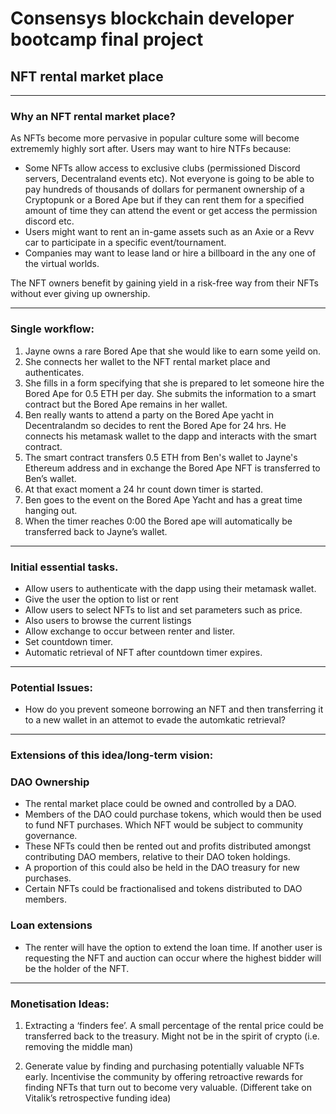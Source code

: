 # Consensys blockchain developer bootcamp final project

## NFT rental market place

---

### **Why an NFT rental market place?**

As NFTs become more pervasive in popular culture some will become extrememly highly sort after. Users may want to hire NTFs because:

- Some NFTs allow access to exclusive clubs (permissioned Discord servers, Decentraland events etc). Not everyone is going to be able to pay hundreds of thousands of dollars for permanent ownership of a Cryptopunk or a Bored Ape but if they can rent them for a specified amount of time they can attend the event or get access the permission discord etc.
- Users might want to rent an in-game assets such as an Axie or a Revv car to participate in a specific event/tournament.
- Companies may want to lease land or hire a billboard in the any one of the virtual worlds.

The NFT owners benefit by gaining yield in a risk-free way from their NFTs without ever giving up ownership.

---

### Single workflow:

1. Jayne owns a rare Bored Ape that she would like to earn some yeild on.
2. She connects her wallet to the NFT rental market place and authenticates.
3. She fills in a form specifying that she is prepared to let someone hire the Bored Ape for 0.5 ETH per day. She submits the information to a smart contract but the Bored Ape remains in her wallet.
4. Ben really wants to attend a party on the Bored Ape yacht in Decentralandm so decides to rent the Bored Ape for 24 hrs. He connects his metamask wallet to the dapp and interacts with the smart contract.
5. The smart contract transfers 0.5 ETH from Ben's wallet to Jayne's Ethereum address and in exchange the Bored Ape NFT is transferred to Ben’s wallet.
6. At that exact moment a 24 hr count down timer is started.
7. Ben goes to the event on the Bored Ape Yacht and has a great time hanging out.
8. When the timer reaches 0:00 the Bored ape will automatically be transferred back to Jayne’s wallet.

---

### Initial essential tasks.

- Allow users to authenticate with the dapp using their metamask wallet.
- Give the user the option to list or rent
- Allow users to select NFTs to list and set parameters such as price.
- Also users to browse the current listings
- Allow exchange to occur between renter and lister.
- Set countdown timer.
- Automatic retrieval of NFT after countdown timer expires.

---

### **Potential Issues:**

- How do you prevent someone borrowing an NFT and then transferring it to a new wallet in an attemot to evade the automkatic retrieval?

---

### **Extensions of this idea/long-term vision:**

### DAO Ownership

- The rental market place could be owned and controlled by a DAO.
- Members of the DAO could purchase tokens, which would then be used to fund NFT purchases. Which NFT would be subject to community governance.
- These NFTs could then be rented out and profits distributed amongst contributing DAO members, relative to their DAO token holdings.
- A proportion of this could also be held in the DAO treasury for new purchases.
- Certain NFTs could be fractionalised and tokens distributed to DAO members.

### Loan extensions

- The renter will have the option to extend the loan time. If another user is requesting the NFT and auction can occur where the highest bidder will be the holder of the NFT.

---

### **Monetisation Ideas:**

1. Extracting a ‘finders fee’. A small percentage of the rental price could be transferred back to the treasury. Might not be in the spirit of crypto (i.e. removing the middle man)

2. Generate value by finding and purchasing potentially valuable NFTs early. Incentivise the community by offering retroactive rewards for finding NFTs that turn out to become very valuable. (Different take on Vitalik’s retrospective funding idea)
